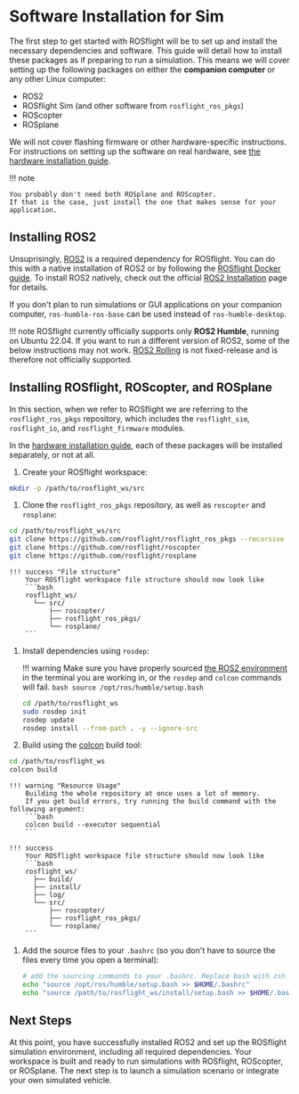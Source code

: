 # Software Installation for Sim

The first step to get started with ROSflight will be to set up and install the necessary dependencies and software.
This guide will detail how to install these packages as if preparing to run a simulation.
This means we will cover setting up the following packages on either the **companion computer** or any other Linux computer:

- ROS2
- ROSflight Sim (and other software from `rosflight_ros_pkgs`)
- ROScopter
- ROSplane

We will not cover flashing firmware or other hardware-specific instructions.
For instructions on setting up the software on real hardware, see [the hardware installation guide](./installation-hardware.md).

!!! note

    You probably don't need both ROSplane and ROScopter.
    If that is the case, just install the one that makes sense for your application.

## Installing ROS2

Unsuprisingly, [ROS2](https://docs.ros.org/en/humble/index.html) is a required dependency for ROSflight.
You can do this with a native installation of ROS2 or by following the [ROSflight Docker guide](./using-docker-with-rosflight.md).
To install ROS2 natively, check out the official [ROS2 Installation](https://docs.ros.org/en/humble/Installation/Ubuntu-Install-Debians.html) page for details.

If you don't plan to run simulations or GUI applications on your companion computer, `ros-humble-ros-base` can be used instead of `ros-humble-desktop`.

!!! note
    ROSflight currently officially supports only **ROS2 Humble**, running on Ubuntu 22.04.
    If you want to run a different version of ROS2, some of the below instructions may not work.
    [ROS2 Rolling](https://docs.ros.org/en/rolling/Installation/Ubuntu-Install-Debians.html) is not fixed-release and is therefore not officially supported. 

## Installing ROSflight, ROScopter, and ROSplane

In this section, when we refer to ROSflight we are referring to the `rosflight_ros_pkgs` repository, which includes the `rosflight_sim`, `rosflight_io`, and `rosflight_firmware` modules.

In the [hardware installation guide](./installation-hardware.md), each of these packages will be installed separately, or not at all.

1. Create your ROSflight workspace:
```bash
mkdir -p /path/to/rosflight_ws/src
```

1. Clone the `rosflight_ros_pkgs` repository, as well as `roscopter` and `rosplane`:
```bash
cd /path/to/rosflight_ws/src
git clone https://github.com/rosflight/rosflight_ros_pkgs --recursive
git clone https://github.com/rosflight/roscopter
git clone https://github.com/rosflight/rosplane
```

    !!! success "File structure"
        Your ROSflight workspace file structure should now look like
        ```bash
        rosflight_ws/
          └── src/
              ├── roscopter/
              ├── rosflight_ros_pkgs/
              └── rosplane/
        ```

1. Install dependencies using `rosdep`:

    !!! warning
        Make sure you have properly sourced [the ROS2 environment](https://docs.ros.org/en/humble/Tutorials/Beginner-CLI-Tools/Configuring-ROS2-Environment.html) in the terminal you are working in, or the `rosdep` and `colcon` commands will fail.
        ```bash
        source /opt/ros/humble/setup.bash
        ```
    
    ```bash
    cd /path/to/rosflight_ws
    sudo rosdep init
    rosdep update
    rosdep install --from-path . -y --ignore-src
    ```

1. Build using the [colcon](https://docs.ros.org/en/humble/Tutorials/Beginner-Client-Libraries/Colcon-Tutorial.html) build tool:
```bash
cd /path/to/rosflight_ws
colcon build
```

    !!! warning "Resource Usage"
        Building the whole repository at once uses a lot of memory.
        If you get build errors, try running the build command with the following argument:
        ```bash
        colcon build --executor sequential
        ```

    !!! success
        Your ROSflight workspace file structure should now look like
        ```bash
        rosflight_ws/
          ├── build/
          ├── install/
          ├── log/
          └── src/
              ├── roscopter/
              ├── rosflight_ros_pkgs/
              └── rosplane/
        ```

1. Add the source files to your `.bashrc` (so you don't have to source the files every time you open a terminal):
    ```bash
    # add the sourcing commands to your .bashrc. Replace bash with zsh if using zsh.
    echo "source /opt/ros/humble/setup.bash >> $HOME/.bashrc"
    echo "source /path/to/rosflight_ws/install/setup.bash >> $HOME/.bashrc"
    ```

## Next Steps

At this point, you have successfully installed ROS2 and set up the ROSflight simulation environment, including all required dependencies.
Your workspace is built and ready to run simulations with ROSflight, ROScopter, or ROSplane.
The next step is to launch a simulation scenario or integrate your own simulated vehicle.
<!--For guidance on running simulations, see the [simulation quickstart guide](./simulation-quickstart.md).-->
